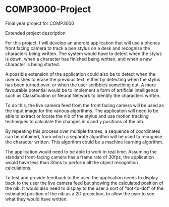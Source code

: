 # COMP3000-Project
Final year project for COMP3000

Extended project description

For this project, I will develop an android application that will use a phones front facing camera to track a pen stylus on a desk and recognise the characters being written. 
The system would have to detect when the stylus is down, when a character has finished being written, and when a new character is being started.

A possible extension of the application could also be to detect when the user wishes to erase the previous text, either by detecting when the stylus has been turned over, or when the user scribbles something out. A more favourable potential would be to implement a form of artificial intelligence such as Classification or Neural Network to identify the characters written. 


To do this, the live camera feed from the front facing camera will be used as the input image for the various algorithms. The application will need to be able to extract or locate the nib of the stylus and use motion tracking techniques to calculate the changes in x and y positions of the nib. 

By repeating this process over multiple frames, a sequence of coordinates can be obtained, from which a separate algorithm will be used to recognise the character written. This algorithm could be a machine learning algorithm. 

The application would need to be able to work in real time. Assuming the standard front-facing camera has a frame rate of 30fps, the application would have less than 30ms to perform all the object recognition calculations. 

To test and provide feedback to the user, the application needs to display back to the user the live camera feed but showing the calculated position of the nib. It would also need to display to the user a sort of “dot-to-dot” of the estimated position of the nib as a 2D projection, to allow the user to see what they would have written.
